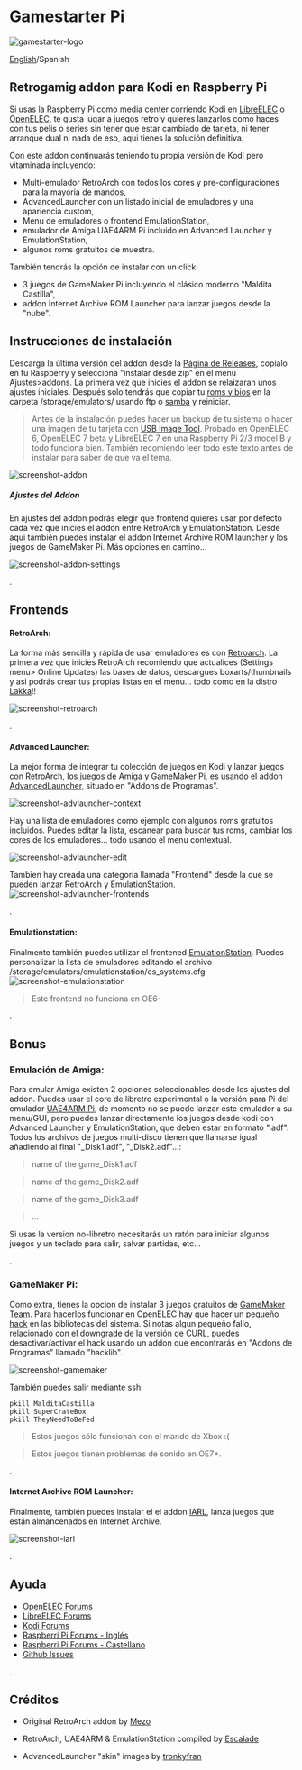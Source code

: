 # Gamestarter Pi
![gamestarter-logo](https://github.com/bite-your-idols/gamestarter/raw/master/assets/gamestarter-logo-dark.jpg)

[English](https://github.com/bite-your-idols/gamestarter/)/Spanish



## Retrogamig addon para Kodi en Raspberry Pi
Si usas la Raspberry Pi como media center corriendo Kodi en [LibreELEC](https://libreelec.tv/) o [OpenELEC](http://openelec.tv/), te gusta jugar a juegos retro y quieres lanzarlos como haces con tus pelis o series sin tener que estar cambiado de tarjeta, ni tener arranque dual ni nada de eso, aqui tienes la solución definitiva.

Con este addon continuarás teniendo tu propia versión de Kodi pero vitaminada incluyendo:
- Multi-emulador RetroArch con todos los cores y pre-configuraciones para la mayoria de mandos,
- AdvancedLauncher con un listado inicial de emuladores y una apariencia custom,
- Menu de emuladores o frontend EmulationStation,
- emulador de Amiga UAE4ARM Pi incluido en Advanced Launcher y EmulationStation,
- algunos roms gratuitos de muestra.

También tendrás la opción de instalar con un click:
- 3 juegos de GameMaker Pi incluyendo el clásico moderno "Maldita Castilla",
- addon Internet Archive ROM Launcher para lanzar juegos desde la "nube".



## Instrucciones de instalación

Descarga la última versión del addon desde la [Página de Releases](https://github.com/bite-your-idols/Gamestarter-Pi/releases/latest), copialo en tu Raspberry y selecciona "instalar desde zip" en el menu Ajustes>addons. La primera vez que inicies el addon se relaizaran unos ajustes iniciales. Después solo tendrás que copiar tu [roms y bios](https://github.com/libretro/Lakka/wiki/ROMs-and-BIOSes) en la carpeta /storage/emulators/ usando ftp o [samba](http://wiki.openelec.tv/index.php/Accessing_Samba_Shares) y reiniciar.

>Antes de la instalación puedes hacer un backup de tu sistema o hacer una imagen de tu tarjeta con [USB Image Tool](http://www.alexpage.de/usb-image-tool/).
>Probado en OpenELEC 6, OpenELEC 7 beta y LibreELEC 7 en una Raspberry Pi 2/3 model B y todo funciona bien. También recomiendo leer todo este texto antes de instalar para saber de que va el tema.

![screenshot-addon](https://github.com/bite-your-idols/gamestarter/raw/master/assets/screenshot-gamestarter.png)


##### Ajustes del Addon
En ajustes del addon podrás elegir que frontend quieres usar por defecto cada vez que inicies el addon entre RetroArch y EmulationStation.
Desde aqui también puedes instalar el addon Internet Archive ROM launcher y los juegos de GameMaker Pi. Más opciones en camino...

![screenshot-addon-settings](https://github.com/bite-your-idols/gamestarter/raw/master/assets/screenshot-gamestarter-settings-2.png)



.


## Frontends

#### RetroArch:

La forma más sencilla y rápida de usar emuladores es con [Retroarch](http://www.libretro.com/). 
La primera vez que inicies RetroArch recomiendo que actualices (Settings menu> Online Updates) las bases de datos, descargues boxarts/thumbnails y asi podrás crear tus propias listas en el menu... todo como en la distro [Lakka](http://www.lakka.tv/)!!


![screenshot-retroarch](https://github.com/bite-your-idols/gamestarter/raw/master/assets/screenshot-retroarch.gif)


.

#### Advanced Launcher:
La mejor forma de integrar tu colección de juegos en Kodi y lanzar juegos con RetroArch, los juegos de Amiga y GameMaker Pi, es usando el addon [AdvancedLauncher](https://github.com/edwtjo/advanced-launcher), situado en "Addons de Programas".

![screenshot-advlauncher-context](https://github.com/bite-your-idols/gamestarter/raw/master/assets/screenshot-advlauncher-context.png)

Hay una lista de emuladores como ejemplo con algunos roms gratuitos incluidos. Puedes editar la lista, escanear para buscar tus roms, cambiar los cores de los emuladores... todo usando el menu contextual.

![screenshot-advlauncher-edit](https://github.com/bite-your-idols/gamestarter/raw/master/assets/screenshot-advlauncher-edit.png)

Tambien hay creada una categoría llamada "Frontend" desde la que se pueden lanzar RetroArch y EmulationStation.
![screenshot-advlauncher-frontends](https://github.com/bite-your-idols/gamestarter/raw/master/assets/screenshot-advlauncher-frontends.png)


.

#### Emulationstation:
Finalmente también puedes utilizar el frontened [EmulationStation](https://github.com/Herdinger/EmulationStation).
Puedes personalizar la lista de emuladores editando el archivo /storage/emulators/emulationstation/es_systems.cfg
![screenshot-emulationstation](https://github.com/bite-your-idols/gamestarter/raw/master/assets/screenshot-emulationstation.png)


>Este frontend no funciona en OE6-

.

## Bonus

### Emulación de Amiga:

Para emular Amiga existen 2 opciones seleccionables desde los ajustes del addon. Puedes usar el core de libretro experimental o la versión para Pi del emulador [UAE4ARM Pi](https://www.raspberrypi.org/forums/viewtopic.php?t=110488), de momento no se puede lanzar este emulador a su menu/GUI, pero puedes lanzar directamente los juegos desde kodi con Advanced Launcher y EmulationStation, que deben estar en formato ".adf". Todos los archivos de juegos multi-disco tienen que llamarse igual añadiendo al final "_Disk1.adf", "_Disk2.adf"...:

> name of the game_Disk1.adf

> name of the game_Disk2.adf

> name of the game_Disk3.adf

> ...

Si usas la version no-libretro necesitarás un ratón para iniciar algunos juegos y un teclado para salir, salvar partidas, etc...


.

### GameMaker Pi:

Como extra, tienes la opcion de instalar 3 juegos gratuitos de [GameMaker Team](http://yoyogames.com/pi). Para hacerlos funcionar en OpenELEC hay que hacer un pequeño [hack](http://forum.kodi.tv/showthread.php?pid=1481392#pid1481392) en las bibliotecas del sistema. Si notas algun pequeño fallo, relacionado con el downgrade de la versión de CURL, puedes desactivar/activar el hack usando un addon que encontrarás en "Addons de Programas" llamado "hacklib".

![screenshot-gamemaker](https://github.com/bite-your-idols/gamestarter/raw/master/assets/screenshot-gamemaker.png)

También puedes salir mediante ssh:
```
pkill MalditaCastilla
pkill SuperCrateBox
pkill TheyNeedToBeFed
```

> Estos juegos sólo funcionan con el mando de Xbox :(

> Estos juegos tienen problemas de sonido en OE7+.

.

#### Internet Archive ROM Launcher:

Finalmente, también puedes instalar el el addon [IARL](https://github.com/zach-morris/plugin.program.iarl/), lanza juegos que están almancenados en Internet Archive.

![screenshot-iarl](https://github.com/bite-your-idols/gamestarter/raw/master/assets/screenshot-iarl.jpg)


.

## Ayuda

- [OpenELEC Forums](http://openelec.tv/forum/128-addons/80244-gamestarter-easy-retrogaming-installation-script)
- [LibreELEC Forums](https://forum.libreelec.tv/thread-287.html)
- [Kodi Forums](http://forum.kodi.tv/showthread.php?tid=276002)
- [Raspberri Pi Forums - Inglés](https://www.raspberrypi.org/forums/viewtopic.php?f=78&t=141847)
- [Raspberri Pi Forums - Castellano](https://www.raspberrypi.org/forums/viewtopic.php?f=76&t=142248)
- [Github Issues](https://github.com/bite-your-idols/Gamestarter-Pi/issues)



.


## Créditos

- Original RetroArch addon by [Mezo](http://openelec.tv/forum/128-addons/72972-retroarch-addon-arm-rpi)

- RetroArch, UAE4ARM & EmulationStation compiled by [Escalade](http://openelec.tv/forum/124-raspberry-pi/80543-raspberry-pi2-3-openelec-7-0-kodi-16-0-retroarch)

- AdvancedLauncher "skin" images by [tronkyfran](https://github.com/HerbFargus/es-theme-tronkyfran)
